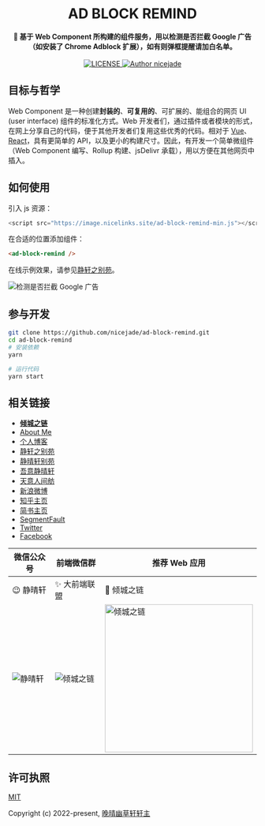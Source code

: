 <h1 align="center">AD BLOCK REMIND</h1>

<div align="center">
  <strong>
    🌌 基于 Web Component 所构建的组件服务，用以检测是否拦截 Google 广告（如安装了 Chrome Adblock 扩展），如有则弹框提醒请加白名单。
  </strong>
</div>

<br>

<div align="center">
  <a href="https://github.com/nicejade/ad-block-remind">
    <img src="https://img.shields.io/github/license/nicejade/ad-block-remind.svg" alt="LICENSE">
  </a>
  <a href="https://nicelinks.site/member/admin"><img src="https://img.shields.io/badge/Author-nicejade-%23a696c8.svg" alt="Author nicejade"></a>
</div>

## 目标与哲学

Web Component 是一种创建**封装的**、**可复用的**、可扩展的、能组合的网页 UI (user interface) 组件的标准化方式。Web 开发者们，通过插件或者模块的形式，在网上分享自己的代码，便于其他开发者们复用这些优秀的代码。相对于 [Vue](https://nicelinks.site/post/5b1a221c0526c920d6dfaada)、[React](https://nicelinks.site/post/5b1294b5e93ed2618cfac134)，具有更简单的 API，以及更小的构建尺寸。因此，有开发一个简单微组件（Web Component 编写、Rollup 构建、jsDelivr 承载），用以方便在其他网页中插入。

## 如何使用

引入 js 资源：

```js
<script src="https://image.nicelinks.site/ad-block-remind-min.js"></script>
```

在合适的位置添加组件：

```html
<ad-block-remind />
```

在线示例效果，请参见[静轩之别苑](https://quickapp.lovejade.cn/)。

![检测是否拦截 Google 广告](https://lovejade.oss-cn-shenzhen.aliyuncs.com/ad-block-remind-quickapp.lovejade.cn.png)

## 参与开发

```bash
git clone https://github.com/nicejade/ad-block-remind.git
cd ad-block-remind
# 安装依赖
yarn

# 运行代码
yarn start
```

## 相关链接

- [**倾城之链**](https://nicelinks.site?utm_source=github-nicelinks)
- [About Me](https://about.me/nicejade?utm_source=github-nicelinks)
- [个人博客](https://jeffjade.com/nicelinks?utm_source=github-nicelinks)
- [静轩之别苑](https://quickapp.lovejade.cn/?utm_source=github-nicelinks)
- [静晴轩别苑](https://nice.lovejade.cn/?utm_source=github-nicelinks)
- [吾意静晴轩](https://docz.lovejade.cn/?utm_source=github-nicelinks)
- [天意人间舫](https://blog.lovejade.cn/?utm_source=github-nicelinks)
- [新浪微博](https://weibo.com/jeffjade?utm_source=github-nicelinks)
- [知乎主页](https://www.zhihu.com/people/yang-qiong-pu/)
- [简书主页](https://www.jianshu.com/u/9aae3d8f4c3d)
- [SegmentFault](https://segmentfault.com/u/jeffjade)
- [Twitter](https://twitter.com/nicejadeyang)
- [Facebook](https://www.facebook.com/nice.jade.yang)

| 微信公众号 | 前端微信群 | 推荐 Web 应用 |
| --- | -- | --- |
| 😉 静晴轩 | ✨ 大前端联盟 | 🎉 倾城之链 |
| ![静晴轩](https://image.nicelinks.site/qrcode_jqx.jpg) | ![倾城之链](https://image.nicelinks.site/wqycx-weixin.png?ver=1) | <img src="https://image.nicelinks.site/nice-links.png" width="300px" alt="倾城之链"></img> |

## 许可执照

[MIT](http://opensource.org/licenses/MIT)

Copyright (c) 2022-present, [晚晴幽草轩轩主](https://nicelinks.site/member/admin)
